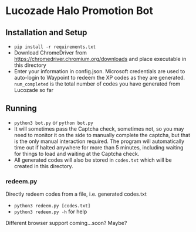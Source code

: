 # Lucozade Halo Promotion Bot

## Installation and Setup
* `pip install -r requirements.txt`
* Download ChromeDriver from https://chromedriver.chromium.org/downloads and place executable in this directory
* Enter your information in config.json. Microsoft credentials are used to auto-login to Waypoint to
  redeem the XP codes as they are generated. `num_completed` is the total number of codes you have generated from Lucozade
  so far
  
## Running
* `python3 bot.py` or `python bot.py`
* It will sometimes pass the Captcha check, sometimes not, so you may need to monitor it on the side to manually
  complete the captcha, but that is the only manual interaction required. The program will automatically time out if
  halted anywhere for more than 5 minutes, including waiting for things to load and waiting at the Captcha check.
* All generated codes will also be stored in `codes.txt` which will be created in this directory.

### redeem.py
Directly redeem codes from a file, i.e. generated codes.txt
* `python3 redeem.py [codes.txt]`
* `python3 redeem.py -h` for help

Different browser support coming...soon? Maybe?
